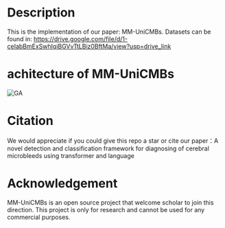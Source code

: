 # Description
This is the implementation of our paper: MM-UniCMBs. Datasets can be found in: https://drive.google.com/file/d/1-ceIabBmExSwhIqiBGVvTtLBiz0BftMa/view?usp=drive_link

# achitecture of MM-UniCMBs
![GA](https://github.com/user-attachments/assets/0b1c5579-4d1c-45de-ac9a-c5641e9bf3e2)



# Citation
We would appreciate if you could give this repo a star or cite our paper：A novel detection and classification framework for diagnosing of cerebral microbleeds using transformer and language

# Acknowledgement
MM-UniCMBs is an open source project that welcome scholar to join this direction. This project is only for research and cannot be used for any commercial purposes.
